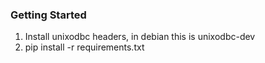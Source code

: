 ### Getting Started
1. Install unixodbc headers, in debian this is unixodbc-dev
2. pip install -r requirements.txt
